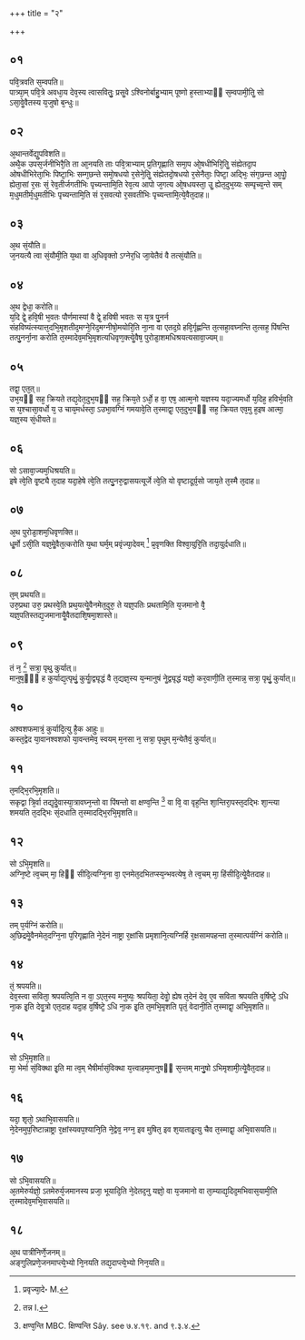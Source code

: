 +++
title = "२"

+++
## ०१
पवि᳘त्रवति स᳘म्वपति॥  
पात्र्या᳘म् पवि᳘त्रे अवधा᳘य देव᳘स्य त्वासवितुः᳘ प्रसॗवे ऽश्विनोर्बाहु᳘भ्याम् पूष्णो ह᳘स्ताभ्याᳫं स᳘म्वपामी᳘तिॗ सो ऽसा᳘वेॗवैतस्य य᳘जुषो ब᳘न्धुः॥  
## ०२
अ᳘थान्तर्वेद्यु᳘पविशति॥  
अथै᳘क उपस᳘र्जनीभिरै᳘ति ता आ᳘नयति ताः पवि᳘त्राभ्याम् प्र᳘तिगृह्णाति समा᳘प ओ᳘षधीभिरि᳘तिॗ संह्येतदा᳘प ओषधीभिरेता᳘भिः पिष्टा᳘भिः सम्ग᳘छन्ते समो᳘षधयो र᳘सेने᳘तिॗ संह्येतदो᳘षधयो र᳘सेनैताः᳘ पिष्टा᳘ अद्भिः᳘ संग᳘छन्त आ᳘पोॗ ह्येता᳘सां र᳘सः सं᳘ रेव᳘तीर्जगतीभिः पृच्यन्तामि᳘ति रेव᳘त्य आपो ज᳘गत्य ओ᳘षधयस्ता᳘ उॗ ह्येत᳘दुभ᳘य्यः सम्पृच्य᳘न्ते सम् म᳘धुमतीर्म᳘धुमतीभिः पृच्यन्तामि᳘ति सं र᳘सवत्यो र᳘सवतीभिः पृच्यन्तामि᳘त्ये᳘वैत᳘दाह॥  
## ०३
अ᳘थ सं᳘यौति॥  
ज᳘नयत्यै त्वा सं᳘यौमी᳘ति य᳘था वा अ᳘धिवृक्तो ऽग्नेर᳘धि जा᳘येतैवं वै तत्सं᳘यौति॥  
## ०४
अ᳘थ द्वेधा᳘ करोति॥  
य᳘दि द्वे᳘ हवि᳘षी भ᳘वतः पौर्णमास्यां वै द्वे᳘ हविषी भवतः स य᳘त्र पु᳘नर्न संहविष्यंत्स्यात्त᳘दभि᳘मृशतीद᳘मग्ने᳘रिद᳘मग्नीषो᳘मयोरि᳘ति ना᳘ना वा एतद᳘ग्रे हवि᳘र्गृह्णन्ति त᳘त्सहा᳘वघ्नन्ति त᳘त्सह᳘ पिंषन्ति तत्पु᳘नर्ना᳘ना करोति त᳘स्मादेव᳘मभि᳘मृशत्यधिवृण᳘क्त्येॗवैष᳘ पुरोडा᳘शमधिश्रयत्यसावा᳘ज्यम्॥  
## ०५
तद्वा᳘ एत᳘त्॥  
उभ᳘यᳫं सह᳘ क्रियते तद्य᳘देत᳘दुभ᳘यᳫं सह᳘ क्रिय᳘ते ऽर्धो᳘ ह वा᳘ एष᳘ आत्म᳘नो यज्ञस्य यदा᳘ज्यमर्धो य᳘दिह᳘ हविर्भ᳘वति स य᳘श्चासा᳘वर्धो य᳘ उ चाय᳘मर्धस्ता᳘ ऽउभा᳘वग्निं गमयावे᳘ति त᳘स्माद्वा᳘ एत᳘दुभ᳘यᳫं सह᳘ क्रियत एव᳘मु ह᳘इष आत्मा᳘ यज्ञ᳘स्य सं᳘धीयते॥  
## ०६
सो ऽसावा᳘ज्यम᳘धिश्रयति॥  
इषे त्वे᳘ति वृ᳘ष्ट्यै त᳘दाह यदा᳘हेषे त्वे᳘ति तत्पु᳘नरु᳘द्वासयत्यूर्जे त्वे᳘ति यो वृष्टादूर्ग्र᳘सो जाय᳘ते त᳘स्मै त᳘दाह॥  
## ०७
अ᳘थ पुरोडा᳘शम᳘धिवृणक्ति॥  
धॗर्मो ऽसी᳘ति यज्ञ᳘मेॗवैत᳘त्करोति य᳘था घर्म᳘म् प्रवृंज्या᳘देवम् [^1] प्र᳘वृणक्ति विश्वा᳘युरि᳘ति तदा᳘युर्दधाति॥  

[^1]: प्रवृज्या᳘दे॰ M.

## ०८
त᳘म् प्रथयति॥  
उरु᳘प्रथा उरु᳘ प्रथस्वे᳘ति प्रथ᳘यत्येॗवैनमेत᳘दुरु᳘ ते यज्ञ᳘पतिः प्रथतामि᳘ति य᳘जमानो वै᳘ यज्ञ᳘पतिस्तद्य᳘जमानायैॗवैतदाशि᳘षमा᳘शास्ते॥  
## ०९
तं न᳘ [^2] सत्रा᳘ पृथु᳘ कुर्यात्॥  
मानुष᳘ᳫं᳘ ह कुर्याद्य᳘त्पृथुं᳘ कुर्याॗद्व्यृद्धं वै त᳘द्यज्ञ᳘स्य य᳘न्मानुषं नेॗद्व्यृद्धं यज्ञो᳘ कर᳘वाणी᳘ति त᳘स्मान्न᳘ सत्रा᳘ पृथुं᳘ कुर्यात्॥  

[^2]: तन्न I.

## १०
अश्वशफमात्रं᳘ कुर्यादि᳘त्यु है᳘क आहुः॥  
कस्त᳘द्वेद या᳘वानश्वशफो या᳘वन्तमेव᳘ स्वयम् म᳘नसा न᳘ सत्रा᳘ पृथुम् म᳘न्येतैवं᳘ कुर्यात्॥  
## ११
त᳘मद्भि᳘रभि᳘मृशति॥  
सकृद्वा त्रि᳘र्वा तद्य᳘देॗवास्या᳘त्रावघ्न᳘न्तो वा पिंषन्तो वा क्षण्व᳘न्ति [^3] वा वि᳘ वा वृह᳘न्ति शा᳘न्तिरा᳘पस्त᳘दद्भिः शा᳘न्त्या शमयति त᳘दद्भिः सं᳘दधाति त᳘स्मादद्भि᳘रभि᳘मृशति॥  

[^3]: क्षण्व᳘न्ति MBC. क्षिण्वन्ति Sây. see ७.४.१९. and ९.३.४.

## १२
सो ऽभि᳘मृशति॥  
अग्नि᳘ष्टे त्व᳘चम् मा᳘ हिᳫं सीदि᳘त्यग्नि᳘ना वा᳘ एनमेत᳘दभितप्स्य᳘न्भवत्येष᳘ ते त्व᳘चम् मा᳘ हिंसीदि᳘त्येॗवैतदाह॥  
## १३
तम् प᳘र्यग्निं करोति॥  
अ᳘छिद्रमेॗवैनमेत᳘दग्नि᳘ना प᳘रिगृह्णाति ने᳘देनं नाष्ट्रा र᳘क्षांसि प्रमृशानि᳘त्यग्निर्हि र᳘क्षसामपहन्ता त᳘स्मात्पर्यग्निं करोति॥  
## १४
तं᳘ श्रपयति॥  
देव᳘स्त्वा सविता᳘ श्रपयत्वि᳘ति न वा᳘ ऽएत᳘स्य मनुष्यः᳘ श्रपयिता᳘ देवोॗ ह्येष त᳘देनं देव᳘ ए᳘व सविता श्रपयति व᳘र्षिष्टे᳘ ऽधि ना᳘क इ᳘ति देवॗत्रो एत᳘दाह यदा᳘ह व᳘र्षिष्टे᳘ ऽधि ना᳘क इ᳘ति त᳘मभि᳘मृशति पृतं᳘ वेदानी᳘ति त᳘स्माद्वा᳘ अभि᳘मृशति॥  
## १५
सो ऽभि᳘मृशति॥  
मा᳘ भेर्मा सं᳘विक्था इ᳘ति मा त्व᳘म् भैषीर्मासं᳘विक्था य᳘त्त्वाहम᳘मानुषᳫं स᳘न्तम् मानु᳘षो ऽभिमृशामी᳘त्येॗवैत᳘दाह॥  
## १६
यदा᳘ शृतो᳘ ऽथाभि᳘वासयति॥  
ने᳘देनमुप᳘रिष्टान्नाष्ट्रा र᳘क्षांस्यवप᳘श्यानि᳘ति ने᳘द्वेव᳘ नग्न᳘ इव मुषित᳘ इव श᳘याताइ᳘त्यु चैव त᳘स्माद्वा᳘ अभि᳘वासयति॥  
## १७
सो ऽभि᳘वासयति॥  
अ᳘तमेरुर्यज्ञो᳘ ऽतमेरुर्य᳘जमानस्य प्रजा᳘ भूयादि᳘ति ने᳘देतद᳘नु यज्ञो᳘ वा य᳘जमानो वा ता᳘म्याद्य᳘दिद᳘मभिवास᳘यामी᳘ति त᳘स्मादेव᳘मभि᳘वासयति॥  
## १८
अ᳘थ पात्रीनिर्णे᳘जनम्॥  
अङ्गुलिप्रणे᳘जनमाप्त्ये᳘भ्यो नि᳘नयति तद्य᳘दाप्त्ये᳘भ्यो निन᳘यति॥  